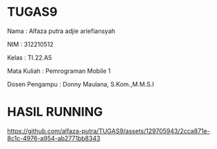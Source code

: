 # TUGAS9

Nama : Alfaza putra adjie ariefiansyah

NIM : 312210512

Kelas : TI.22.A5

Mata Kuliah : Pemrograman Mobile 1

Dosen Pengampu : Donny Maulana, S.Kom.,M.M.S.I

# HASIL RUNNING



https://github.com/alfaza-putra/TUGAS9/assets/129705943/2cca871e-8c1c-4976-a954-ab2771bb8343

